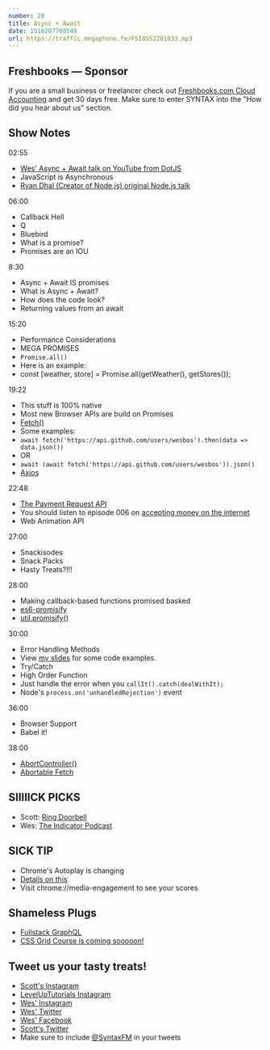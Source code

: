 ```yaml
---
number: 28
title: Async + Await
date: 1516207708549
url: https://traffic.megaphone.fm/FSI8552281033.mp3
---
```


## Freshbooks — Sponsor

If you are a small business or freelancer check out [Freshbooks.com Cloud Accounting](https://freshbooks.com/syntax) and get 30 days free. Make sure to enter SYNTAX into the "How did you hear about us" section.

## Show Notes

02:55

* [Wes' Async + Await talk on YouTube from DotJS](https://www.youtube.com/watch?v=9YkUCxvaLEk)
* JavaScript is Asynchronous
* [Ryan Dhal (Creator of Node.js) original Node.js talk](https://www.youtube.com/watch?v=ztspvPYybIY)

06:00

* Callback Hell
* Q
* Bluebird
* What is a promise?
* Promises are an IOU

8:30

* Async + Await IS promises
* What is Async + Await?
* How does the code look?
* Returning values from an await

15:20

* Performance Considerations
* MEGA PROMISES
* `Promise.all()`
* Here is an example:
* const [weather, store] = Promise.all(getWeather(), getStores());

19:22

* This stuff is 100% native
* Most new Browser APIs are build on Promises
* [Fetch()](https://developer.mozilla.org/en-US/docs/Web/API/Fetch_API)
* Some examples:
* `await fetch('https://api.github.com/users/wesbos').then(data => data.json())`
* OR
* `await (await fetch('https://api.github.com/users/wesbos')).json()`
* [Axios](https://github.com/axios/axios)

22:48

* [The Payment Request API](https://developers.google.com/web/fundamentals/payments/)
* You should listen to episode 006 on [accepting money on the internet](https://syntax.fm/show/006/accepting-money-on-the-internet)
* Web Animation API

27:00

* Snackisodes
* Snack Packs
* Hasty Treats?!!!

28:00

* Making callback-based functions promised basked
* [es6-promisify](https://www.npmjs.com/package/es6-promisify)
* [util.promisify()](http://2ality.com/2017/05/util-promisify.html)

30:00

* Error Handling Methods
* View [my slides](https://wesbos.github.io/Async-Await-Talk/) for some code examples.
* Try/Catch
* High Order Function
* Just handle the error when you `callIt().catch(dealWithIt);`
* Node's `process.on('unhandledRejection')` event

36:00

* Browser Support
* Babel it!

38:00

* [AbortController()](https://developer.mozilla.org/en-US/docs/Web/API/AbortController)
* [Abortable Fetch](https://developers.google.com/web/updates/2017/09/abortable-fetch)

## SIIIIICK PICKS

* Scott: [Ring Doorbell](http://amzn.to/2DEUJaL)
* Wes: [The Indicator Podcast](https://www.npr.org/sections/money/567724614/the-indicator)

## SICK TIP

* Chrome's Autoplay is changing
* [Details on this](https://developers.google.com/web/updates/2017/09/autoplay-policy-changes)
* Visit chrome://media-engagement to see your scores

## Shameless Plugs

* [Fullstack GraphQL](https://www.youtube.com/channel/UCyU5wkjgQYGRB0hIHMwm2Sg)
* [CSS Grid Course is coming sooooon!](https://CSSGrid.io)

## Tweet us your tasty treats!

* [Scott's Instagram](https://www.instagram.com/stolinski/)
* [LevelUpTutorials Instagram](https://www.instagram.com/LevelUpTutorials/)
* [Wes' Instagram](https://www.instagram.com/wesbos/)
* [Wes' Twitter](https://twitter.com/wesbos)
* [Wes' Facebook](https://www.facebook.com/wesbos.developer)
* [Scott's Twitter](https://twitter.com/stolinski)
* Make sure to include [@SyntaxFM](https://twitter.com/SyntaxFM) in your tweets

